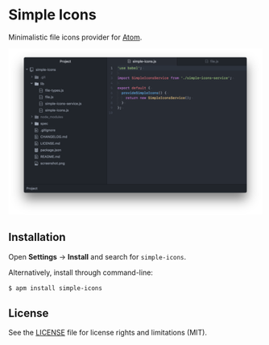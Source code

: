 # Simple Icons

Minimalistic file icons provider for [Atom][atom].

![screenshot][screenshot]

## Installation
Open **Settings** → **Install** and search for `simple-icons`.

Alternatively, install through command-line:

```sh
$ apm install simple-icons
```

## License

See the [LICENSE](LICENSE) file for license rights and limitations (MIT).

[screenshot]: https://raw.githubusercontent.com/yuriihabrusiev/simple-icons/master/screenshot.png
[atom]: https://atom.io
